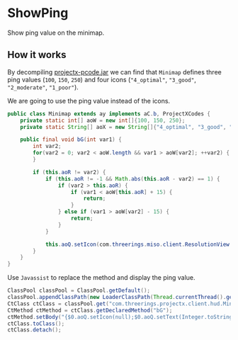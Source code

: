 # ShowPing

Show ping value on the minimap.

## How it works

By decompiling [projectx-pcode.jar](../lib/projectx-pcode.jar)
we can find that `Minimap` defines three ping values (`100`, `150`, `250`)
and four icons (`"4_optimal"`, `"3_good"`, `"2_moderate"`, `"1_poor"`).

We are going to use the ping value instead of the icons.

```java
public class Minimap extends ay implements aC.b, ProjectXCodes {
    private static int[] aoW = new int[]{100, 150, 250};
    private static String[] aoX = new String[]{"4_optimal", "3_good", "2_moderate", "1_poor"};

    public final void bG(int var1) {
        int var2;
        for(var2 = 0; var2 < aoW.length && var1 > aoW[var2]; ++var2) {
        }

        if (this.aoR != var2) {
            if (this.aoR != -1 && Math.abs(this.aoR - var2) == 1) {
                if (var2 > this.aoR) {
                    if (var1 < aoW[this.aoR] + 15) {
                        return;
                    }
                } else if (var1 > aoW[var2] - 15) {
                    return;
                }
            }

            this.aoQ.setIcon(com.threerings.miso.client.ResolutionView.a.a(this._ctx, "ui/minimap/connection/" + aoX[this.aoR = var2] + ".png"));
        }
    }
}
```

Use `Javassist` to replace the method and display the ping value.

```java
ClassPool classPool = ClassPool.getDefault();
classPool.appendClassPath(new LoaderClassPath(Thread.currentThread().getContextClassLoader()));
CtClass ctClass = classPool.get("com.threerings.projectx.client.hud.Minimap");
CtMethod ctMethod = ctClass.getDeclaredMethod("bG");
ctMethod.setBody("{$0.aoQ.setIcon(null);$0.aoQ.setText(Integer.toString($1) + \"ms\");}");
ctClass.toClass();
ctClass.detach();
```

